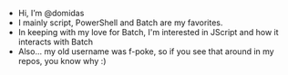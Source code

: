 - Hi, I’m @domidas
- I mainly script, PowerShell and Batch are my favorites.
- In keeping with my love for Batch, I'm interested in JScript and how it interacts with Batch
- Also... my old username was f-poke, so if you see that around in my repos, you know why :)

<!---
f-poke/f-poke is a ✨ special ✨ repository because its `README.md` (this file) appears on your GitHub profile.
You can click the Preview link to take a look at your changes.
--->
